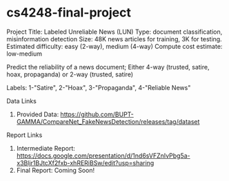 # cs4248-final-project

Project Title: Labeled Unreliable News (LUN)
Type: document classification, misinformation detection
Size: 48K news articles for training, 3K for testing. 
Estimated difficulty: easy (2-way), medium (4-way)
Compute cost estimate: low-medium

Predict the reliability of a news document; Either 4-way 
(trusted, satire, hoax, propaganda) or 2-way (trusted, satire)

Labels: 1-"Satire", 2-"Hoax", 3-"Propaganda", 4-"Reliable News"

Data Links
1. Provided Data: https://github.com/BUPT-GAMMA/CompareNet_FakeNewsDetection/releases/tag/dataset

Report Links
1. Intermediate Report: https://docs.google.com/presentation/d/1nd6sVFZnIvPbg5a-x3Bljr1BJtcXf2fxb-xhRERiBSw/edit?usp=sharing
2. Final Report: Coming Soon!
